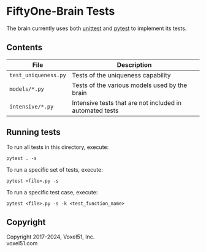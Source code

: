 # FiftyOne-Brain Tests

The brain currently uses both
[unittest](https://docs.python.org/3/library/unittest.html) and
[pytest](https://docs.pytest.org/en/stable) to implement its tests.

## Contents

| File                 | Description                                              |
| -------------------- | -------------------------------------------------------- |
| `test_uniqueness.py` | Tests of the uniqueness capability                       |
| `models/*.py`        | Tests of the various models used by the brain            |
| `intensive/*.py`     | Intensive tests that are not included in automated tests |

## Running tests

To run all tests in this directory, execute:

```shell
pytest . -s
```

To run a specific set of tests, execute:

```shell
pytest <file>.py -s
```

To run a specific test case, execute:

```shell
pytest <file>.py -s -k <test_function_name>
```

## Copyright

Copyright 2017-2024, Voxel51, Inc.<br> voxel51.com
